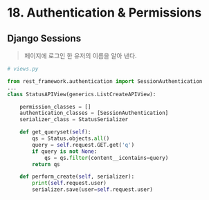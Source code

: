 # 18. Authentication & Permissions

## Django Sessions

> 페이지에 로그인 한 유저의 이름을 알아 낸다.

```python {.line-numbers}
# views.py

from rest_framework.authentication import SessionAuthentication
...
class StatusAPIView(generics.ListCreateAPIView):

    permission_classes = []
    authentication_classes = [SessionAuthentication]
    serializer_class = StatusSerializer

    def get_queryset(self):
        qs = Status.objects.all()
        query = self.request.GET.get('q')
        if query is not None:
            qs = qs.filter(content__icontains=query)
        return qs

    def perform_create(self, serializer):
        print(self.request.user)
        serializer.save(user=self.request.user)
```